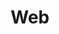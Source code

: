 ---
title: "Web"
weight: 8
links:
- title: "Favicon Generator"
  link: "https://realfavicongenerator.net"
- title: "Modern Javascript: Everything you missed over the last 10 years"
  link: "https://turriate.com/articles/modern-javascript-everything-you-missed-over-10-years"
- title: "Beautiful CSS box-shadow examples"
  link: "https://getcssscan.com/css-box-shadow-examples"
- title: "Over 1900 pixel-perfect icons for web design"
  link: "https://tabler-icons.io"
- title: "RSS Feed Best Practises"
  link: "https://kevincox.ca/2022/05/06/rss-feed-best-practices/"
- title: "The Open Graph protocol"
  link: "https://ogp.me"
---